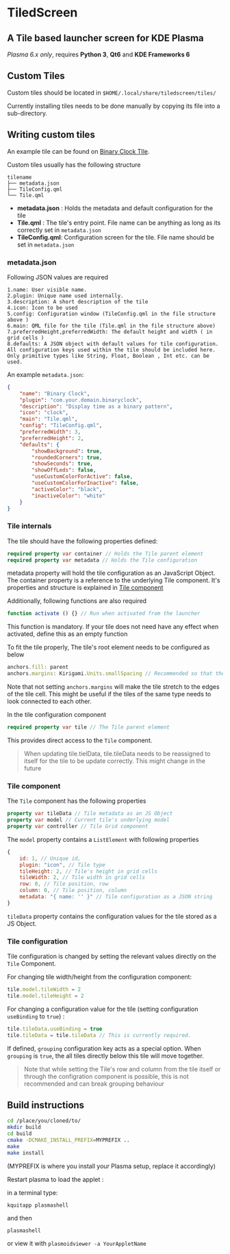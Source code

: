 # TiledScreen
## A Tile based launcher screen for KDE Plasma

_Plasma 6.x only_, requires **Python 3**, **Qt6** and **KDE Frameworks 6**

## Custom Tiles

Custom tiles should be located in `$HOME/.local/share/tiledscreen/tiles/`

Currently installing tiles needs to be done manually by copying its file into a sub-directory.

## Writing custom tiles

An example tile can be found on [Binary Clock TIle](https://github.com/kavinunethsara/BinaryclockTile).

Custom tiles usually has the following structure

```
tilename
├── metadata.json
├── TileConfig.qml
└── Tile.qml
```

- **metadata.json** : Holds the metadata and default configuration for the tile
- **Tile.qml**      : The tile's entry point. File name can be anything as long as its correctly set in `metadata.json`
- **TileConfig.qml**: Configuration screen for the tile. File name should be set in `metadata.json`

### metadata.json

Following JSON values are required

    1.name: User visible name.
    2.plugin: Unique name used internally.
    3.description: A short description of the tile
    4.icon: Icon to be used
    5.config: Configuration window (TileConfig.qml in the file structure above )
    6.main: QML file for the tile (Tile.qml in the file structure above)
    7.preferredHeight,preferredWidth: The default height and width ( in grid cells )
    8.defaults: A JSON object with default values for tile configuration. All configuration keys used within the tile should be included here. Only primitive types like String, Float, Boolean , Int etc. can be used.
    
An example `metadata.json`:

```json
{
    "name": "Binary Clock",
    "plugin": "com.your.domain.binaryclock",
    "description": "Display time as a binary pattern",
    "icon": "clock",
    "main": "Tile.qml",
    "config": "TileConfig.qml",
    "preferredWidth": 3,
    "preferredHeight": 2,
    "defaults": {
        "showBackground": true,
        "roundedCorners": true,
        "showSeconds": true,
        "showOffLeds": false,
        "useCustomColorForActive": false,
        "useCustomColorForInactive": false,
        "activeColor": "black",
        "inactiveColor": "white"
    }
}

```

### Tile internals

The tile should have the following properties defined:

```qml
required property var container // Holds the Tile parent element
required property var metadata // Holds the Tile configuration
```

metadata property will hold the tile configuration as an JavaScript Object.
The container property is a reference to the underlying Tile component. It's properties and structure is explained in [Tile component](#tile-component)

Additionally, following functions are also required

```qml
function activate () {} // Run when activated from the launcher
```

This function is mandatory. If your tile does not need have any effect when activated, define this as an empty function

To fit the tile properly, The tile's root element needs to be configured as below

```qml
anchors.fill: parent
anchors.margins: Kirigami.Units.smallSpacing // Recommended so that the tile would leave a gap around itself
```

Note that not setting `anchors.margins` will make the tile stretch to the edges of the tile cell.
This might be useful if the tiles of the same type needs to look connected to each other.

In the tile configuration component

```qml
required property var tile // The Tile parent element
```

This provides direct access to the `Tile` component.

> When updating tile.tielData, tile.tileData needs to be reassigned to itself for the tile to be update correctly. This might change in the future

### Tile component

The `Tile` component has the following properties

```qml
property var tileData // Tile metadata as an JS Object
property var model // Current tile's underlying model
property var controller // Tile Grid component
```

The `model` property contains a `ListElement` with following properties

```javascript
{
    id: 1, // Unique id,
    plugin: "icon", // Tile type
    tileHeight: 2, // Tile's height in grid cells
    tileWidth: 2, // Tile width in grid cells
    row: 0, // Tile position, row
    column: 0, // Tile position, column
    metadata: "{ name: '' }" // Tile configuration as a JSON string
}
```

`tileData` property contains the configuration values for the tile stored as a JS Object.

### Tile configuration

Tile configuration is changed by setting the relevant values directly on the `Tile` Component.

For changing tile width/height from the configuration component:

```javascript
tile.model.tileWidth = 2
tile.model.tileHeight = 2
```

For changing a configuration value for the tile (setting configuration `useBinding` to `true`) :

```javascript
tile.tileData.useBinding = true
tile.tileData = tile.tileData // This is currently required.
```

If defined, `grouping` configuration key acts as a special option. When `grouping` is `true`, the all tiles directly below this tile will move together.

> Note that while setting the Tile's row and column from the tile itself or through the configration component is possible, this is not recommended and can break grouping behaviour

## Build instructions

```bash
cd /place/you/cloned/to/
mkdir build
cd build
cmake -DCMAKE_INSTALL_PREFIX=MYPREFIX .. 
make 
make install
```

(MYPREFIX is where you install your Plasma setup, replace it accordingly)

Restart plasma to load the applet :

in a terminal type:

`kquitapp plasmashell`

and then

`plasmashell`

or view it with 
`plasmoidviewer -a YourAppletName`
